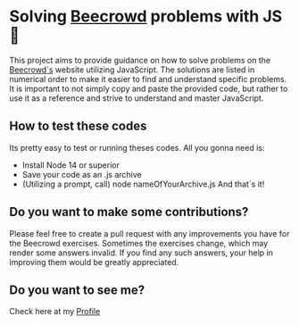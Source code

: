 # Solving [Beecrowd](https://www.beecrowd.com.br/) problems with JS🚀

This project aims to provide guidance on how to solve problems on the [Beecrowd´s](https://www.beecrowd.com.br/) website utilizing JavaScript. 
The solutions are listed in numerical order to make it easier to find and understand specific problems. 
It is important to not simply copy and paste the provided code, but rather to use it as a reference and strive to understand and master JavaScript.

## How to test these codes 
Its pretty easy to test or running theses codes. All you gonna need is:
* Install Node 14 or superior
* Save your code as an .js archive
* (Utilizing a prompt, call) node nameOfYourArchive.js
And that´s it!

## Do you want to make some contributions?
Please feel free to create a pull request with any improvements you have for the Beecrowd exercises. Sometimes the exercises change, which may render some answers invalid. If you find any such answers, your help in improving them would be greatly appreciated.

## Do you want to see me?
Check here at my [Profile](https://www.beecrowd.com.br/judge/en/profile/755621)
